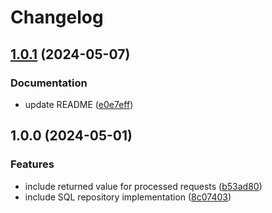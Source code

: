 # Changelog

## [1.0.1](https://github.com/3rs4lg4d0/idempotentizer/compare/v1.0.0...v1.0.1) (2024-05-07)


### Documentation

* update README ([e0e7eff](https://github.com/3rs4lg4d0/idempotentizer/commit/e0e7eff5ed43958e2afe951ae4f88334a102cd66))

## 1.0.0 (2024-05-01)


### Features

* include returned value for processed requests ([b53ad80](https://github.com/3rs4lg4d0/idempotentizer/commit/b53ad80f5c83031206d91e6f604c7563c1f5b138))
* include SQL repository implementation ([8c07403](https://github.com/3rs4lg4d0/idempotentizer/commit/8c07403a5ddd4533ba64e9b59126c51224550043))
